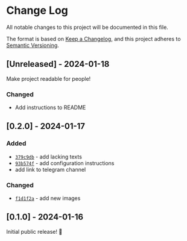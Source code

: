 # Change Log
All notable changes to this project will be documented in this file.

The format is based on [Keep a Changelog](https://keepachangelog.com/en/1.0.0/),
and this project adheres to [Semantic Versioning](https://semver.org/spec/v2.0.0.html).

## [Unreleased] - 2024-01-18
Make project readable for people!

### Changed
- Add instructions to README

## [0.2.0] - 2024-01-17

### Added
- [`379c9db`](https://github.com/exmanka/ksiVPN-telegram-bot/commit/379c9db) - add lacking texts
- [`93b574f`](https://github.com/exmanka/ksiVPN-telegram-bot/commit/93b574f) - add configuration instructions
- add link to telegram channel

### Changed
- [`f1d1f2a`](https://github.com/exmanka/ksiVPN-telegram-bot/commit/f1d1f2a) - add new images

## [0.1.0] - 2024-01-16
Initial public release! 🎉